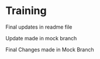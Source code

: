 # Training 

Final updates in readme file

Update made in mock branch

Final Changes made in Mock Branch
